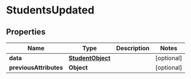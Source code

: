 # StudentsUpdated

## Properties
Name | Type | Description | Notes
------------ | ------------- | ------------- | -------------
**data** | [**StudentObject**](StudentObject.md) |  |  [optional]
**previousAttributes** | **Object** |  |  [optional]
